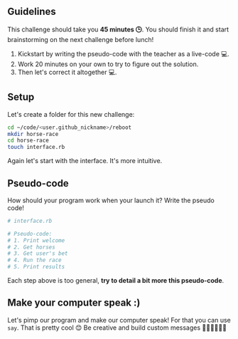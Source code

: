 ## Guidelines

This challenge should take you **45 minutes 🕒**. You should finish it and start brainstorming on the next challenge before lunch!

1. Kickstart by writing the pseudo-code with the teacher as a live-code 💻.
2. Work 20 minutes on your own to try to figure out the solution.
3. Then let's correct it altogether 💻.

## Setup

Let's create a folder for this new challenge:

```bash
cd ~/code/<user.github_nickname>/reboot
mkdir horse-race
cd horse-race
touch interface.rb
```

Again let's start with the interface. It's more intuitive.

## Pseudo-code

How should your program work when your launch it? Write the pseudo code!


```ruby
# interface.rb

# Pseudo-code:
# 1. Print welcome
# 2. Get horses
# 3. Get user's bet
# 4. Run the race
# 5. Print results
```

Each step above is too general, **try to detail a bit more this pseudo-code**.


## Make your computer speak :)

Let's pimp our program and make our computer speak! For that you can use `say`. That is pretty cool 😊 Be creative and build custom messages 🐴🐴🐴🐴🐴🐴

